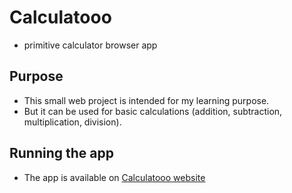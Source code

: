 # Calculatooo  
- primitive calculator browser app  
## Purpose  
- This small web project is intended for my learning purpose.  
- But it can be used for basic calculations (addition, subtraction, multiplication, division).  
## Running the app  
- The app is available on
[Calculatooo website](https://dusan-goll.github.io/Calculatooo/)  
